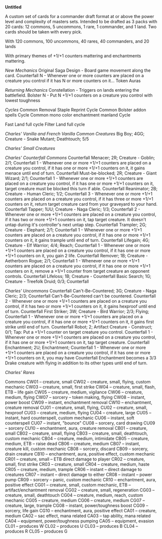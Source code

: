 **Untitled**

A custom set of cards for a commander draft format at or above the power level and complexity of masters sets. Intended to be drafted as 3 packs with 20 cards: 12 commons, 5 uncommons, 1 rare, 1 commander, and 1 land. Two cards should be taken with every pick.

With 120 commons, 100 uncommons, 40 rares, 40 commanders, and 20 lands

With primary themes of +1/+1 counters mattering and enchantments mattering.

*New Mechanics*
Original Saga Design - Board game movement along the card.
Counterfall N - Whenever one or more counters are placed on a creature you control if it has N or more counters on it...
Token Auras

*Returning Mechanics*
Constellation - Triggers on lands entering the battlefield.
Bolster N - Put N +1/+1 counters on a creature you control with lowest toughness

*Cycles*
Common Removal Staple Reprint Cycle
Common Bolster addon spells Cycle
Common mono color enchantment manland Cycle

Fast Land full cycle
Filter Land full cycle

*Charles' Vanilla and French Vanilla Common Creatures*
Big Boy; 4GG; Creature - Snake Mutant; Deathtouch; 5/5

*Charles' Small Creatures*


*Charles' Counterfall Commons*
Counterfall Menacer; 2R; Creature - Goblin;	2/1;		  		 Counterfall 1 - Whenever one or more +1/+1 counters are placed on a creature you control, if it has one or more +1/+1 counters on it, it gains menace until end of turn. 
Counterfall Must-be-blocked; 2R; Creature - Giant Wizard; 2/1; 	 Counterfall 1 - Whenever one or more +1/+1 counters are placed on a creature you control, if it has one or more +1/+1 counters on it, target creature must be blocked this turn if able. 
Counterfall Reanimator; 2B; Creature - Human Cleric; 1/2;  	     Counterfall 3 - Whenever one or more +1/+1 counters are placed on a creature you control, if it has three or more +1/+1 counters on it, return target creature card from your graveyard to your hand.
Counterfall Tapper; 1UU; Creature - Naga Cleric; 1/3;  		     Counterfall 2 - Whenever one or more +1/+1 counters are placed on a creature you control, if it has two or more +1/+1 counters on it, tap target creature. It doesn't untap during it's controller's next untap step.
Counterfall Trampler; 2G; Creature - Elephant; 2/1;				 Counterfall 1 - Whenever one or more +1/+1 counters are placed on a creature you control, if it has one or more +1/+1 counters on it, it gains trample until end of turn.
Counterfall Lifegain; 4G; Creature - Elf Warrior; 4/4;			 Reach; Counterfall 1 - Whenever one or more +1/+1 counters are placed on a creature you control, if it has one or more +1/+1 counters on it, you gain 2 life.
Counterfall Remover; 1B; Creature - Aetherborn Rogue; 2/1;	     Counterfall 1 - Whenever one or more +1/+1 counters are placed on a creature you control, if it has one or more +1/+1 counters on it, remove a +1/+1 counter from target creature an opponent controls.
Counterfall Lifeloss; 1B; Creature - 
Counterfall Basic Search; 1G; Creature - Treefolk Druid; 0/3; 	 Counterfall

*Charles' Uncommons*
Counterfall Can't-Be-Countered; 3G; Creature - Naga Cleric; 2/3; Counterfall Can't-Be-Countered can't be countered. Counterfall 2 - Whenever one or more +1/+1 counters are placed on a creature you control, if it has two or more +1/+1 counters on it, it gains hexproof until end of turn.
Counterfall First Striker; 3W; Creature - Bird Warrior; 2/3;	 Flying; Counterfall 1 - Whenever one or more +1/+1 counters are placed on a creature you control, if it has one or more +1/+1 counters on it, it gains first strike until end of turn.
Counterfall Robot; 2; Artifact Creature - Construct; 0/1;		 Tap: Put a +1/+1 counter on target creature you control. Counterfall 1 - Whenever one or more +1/+1 counters are placed on a creature you control, if it has one or more +1/+1 counters on it, tap target creature.
Counterfall Enchantment; 2U; Enchantment;						 Counterfall 1 - Whenever one or more +1/+1 counters are placed on a creature you control, if it has one or more +1/+1 counters on it, you may have Counterfall Enchantment becomes a 3/3 Drake creature with flying in addition to its other types until end of turn. 

*Charles' Rares*


Commons
CW01 – creature, small
CW02 – creature, small, flying, custom mechanic
CW03 – creature, small, first strike
CW04 – creature, small, flash, ETB – life gain
CW05 – creature, medium, vigilance
CW06 – creature, medium, flying
CW07 – sorcery – token making, flying
CW08 – instant, power boost
CW09 – instant, enchantment removal
CW10 – enchantment, creature removal
CU01 – creature, small, flying,
CU02 – creature, small, hexproof
CU03 – creature, medium, flying
CU04 – creature, large
CU05 – instant, hard counterspell, custom mechanic
CU06 – instant, soft counterspell
CU07 – instant, "bounce"
CU08 – sorcery, card drawing
CU09 – sorcery
CU10 – enchantment, aura, creature removal
CB01 – creature, small
CB02 – creature, small, flying
CB03 – creature, small, deathtouch, custom mechanic
CB04 – creature, medium, intimidate
CB05 – creature, medium, ETB – raise dead
CB06 – creature, medium
CB07 – instant, creature kill, custom mechanic
CB08 – sorcery, discard
CB09 – sorcery, drain creature
CB10 – enchantment, aura, positive effect, custom mechanic
CR01 – creature, small – ETB direct damage to player
CR02 – creature, small, first strike
CR03 – creature, small
CR04 – creature, medium, haste
CR05 – creature, medium, trample
CR06 – instant – direct damage to creatures
CR07 – instant – direct damage to either
CR08 – instant – power pump
CR09 – sorcery – panic, custom mechanic
CR10 – enchantment, aura, positive effect
CG01 – creature, small,  custom mechanic, ETB – artifact/enchantment removal
CG02 – creature, small, regeneration
CG03 – creature, small, deathtouch
CG04 – creature, medium, reach, custom mechanic
CG05 – creature, medium
CG06 – creature, medium
CG07 – creature, large, trample
CG08 – instant, power/toughness boost
CG09 – sorcery, life gain
CG10 – enchantment, aura, positive effect
CA01 – creature, medium
CA02 – sac effect, mana related
CA03 – tap ability, mana related
CA04 – equipment, power/toughness pumping
CA05 – equipment, evasion
CL01 – produces W
CL02 – produces U
CL03 – produces B
CL04 – produces R
CL05 – produces G